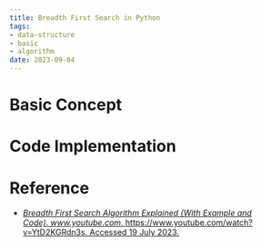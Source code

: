 ```yaml
---
title: Breadth First Search in Python
tags:
- data-structure
- basic
- algorithm
date: 2023-09-04
---
```


# Basic Concept



# Code Implementation



# Reference

* [_Breadth First Search Algorithm Explained (With Example and Code)_. _www.youtube.com_, https://www.youtube.com/watch?v=YtD2KGRdn3s. Accessed 19 July 2023.](https://www.youtube.com/watch?v=YtD2KGRdn3s&t=2s)